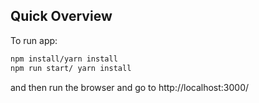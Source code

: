 ## Quick Overview
To run app: 
```sh
npm install/yarn install
npm run start/ yarn install
```
and then run the browser and go to http://localhost:3000/

